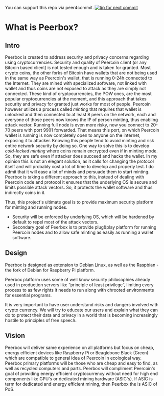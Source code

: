 You can support this repo via peer4commit.
[![tip for next commit](http://peer4commit.com/projects/92.svg)](http://peer4commit.com/projects/92)

# What is Peerbox?

## Intro

Peerbox is created to address security and privacy concerns regarding using cryptocurrencies.
Security and quality of Peercoin client (or any Bitcoin based client) is not tested enough and is taken for granted. Most crypto coins, the other forks of Bitcoin have wallets that are not being used in the same way as Peercoin's wallet, that is running 0-24h connected to the Internet. They are mined with specialized software, not linked with wallet and thus coins are not exposed to attack as they are simply not connected. These kind of cryptocurrencies, the POW ones, are the most popular cryptocurrencies at the moment, and this approach that takes security and privacy for granted just works for most of people.
Peercoin however utilizes a process called *minting* that requires that wallet is unlocked and then connected to at least 8 peers on the network, each and everyone of those peers now knows the IP of person minting, thus enabling attack vector.
Running full node is even more risky, now you connect to 20-70 peers with port 9901 forwarded. That means this port, on which Peercoin wallet is running is now completely open to anyone on the internet, exposing it to attacker. Knowing this people tend to avoid minting and risk entire network security by doing so. 
One way to solve this is to develop *cold-locked minting* where coins remain encrypted even if in minting mode. So, they are safe even if attacker does succeed and hacks the wallet. In my opinion this is not an elegant solution, as it calls for changing the protocol itself and will probably cost a lot of time to develop and properly test. I do admit that it will ease a lot of minds and persuade them to start minting.
Peerbox is taking a different approach to this, instead of dealing with Peercoin code and protocol it ensures that the underlying OS is secure and limits possible attack vectors. So, it protects the wallet software and thus indirectly coins in it.

Thus, this project's ultimate goal is to provide maximum security platform for minting and running nodes. 
* Security will be enforced by underlying OS, which will be hardened by default to repel most of the attack vectors. 
* Secondary goal of Peerbox is to provide plug&play platform for running Peercoin nodes and to allow safe minting as easily as running a wallet software.

## Design

Peerbox is designed as extension to Debian Linux, as well as the Raspbian - the fork of Debian for Raspberry Pi platform. 

Peerbox platform uses some of well know security philosophies already used in production servers like “principle of least privilege”, limiting every process to as few rights it needs to run along with chrooted environments for essential programs. 

It is very important to have user understand risks and dangers involved with crypto currency. We will try to educate our users and explain what they can do to protect their data and privacy in a world that is becoming increasingly hostile to principles of free speech.

## Vision

Peerbox will deliver same experience on all platforms but focus on cheap, energy efficient devices like Raspberry Pi or Beaglebone Black (Green) which are compatible to general idea of Peercoin in ecological way. Peerbox primary platforms will be those who are cheap and easy to find, as well as recycled computers and parts. Peerbox will compliment Peercoin's goal of providing energy efficient cryptocurrency without need for high end components like GPU's or dedicated mining hardware (ASIC's). 
If ASIC is term for dedicated and energy efficient mining, then Peerbox the is ASIC of PoS.

